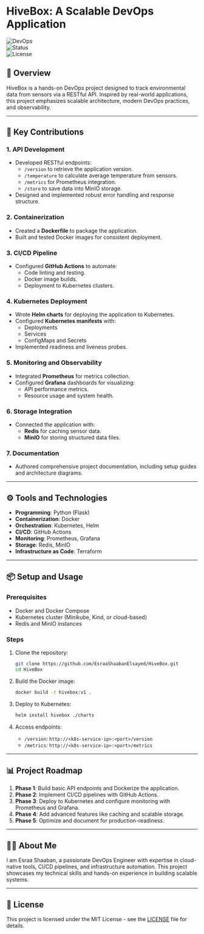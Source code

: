 
# **HiveBox: A Scalable DevOps Application**

![DevOps](https://img.shields.io/badge/DevOps-Kubernetes-blue)  
![Status](https://img.shields.io/badge/Status-In%20Progress-orange)  
![License](https://img.shields.io/badge/License-MIT-green)

## **📜 Overview**

HiveBox is a hands-on DevOps project designed to track environmental data from sensors via a RESTful API. Inspired by real-world applications, this project emphasizes scalable architecture, modern DevOps practices, and observability.

---

## **🌟 Key Contributions**

### 1. **API Development**
   - Developed RESTful endpoints:
     - `/version` to retrieve the application version.
     - `/temperature` to calculate average temperature from sensors.
     - `/metrics` for Prometheus integration.
     - `/store` to save data into MinIO storage.
   - Designed and implemented robust error handling and response structure.

### 2. **Containerization**
   - Created a **Dockerfile** to package the application.
   - Built and tested Docker images for consistent deployment.

### 3. **CI/CD Pipeline**
   - Configured **GitHub Actions** to automate:
     - Code linting and testing.
     - Docker image builds.
     - Deployment to Kubernetes clusters.

### 4. **Kubernetes Deployment**
   - Wrote **Helm charts** for deploying the application to Kubernetes.
   - Configured **Kubernetes manifests** with:
     - Deployments
     - Services
     - ConfigMaps and Secrets
   - Implemented readiness and liveness probes.

### 5. **Monitoring and Observability**
   - Integrated **Prometheus** for metrics collection.
   - Configured **Grafana** dashboards for visualizing:
     - API performance metrics.
     - Resource usage and system health.

### 6. **Storage Integration**
   - Connected the application with:
     - **Redis** for caching sensor data.
     - **MinIO** for storing structured data files.

### 7. **Documentation**
   - Authored comprehensive project documentation, including setup guides and architecture diagrams.

---

## **⚙️ Tools and Technologies**

- **Programming**: Python (Flask) 
- **Containerization**: Docker  
- **Orchestration**: Kubernetes, Helm  
- **CI/CD**: GitHub Actions  
- **Monitoring**: Prometheus, Grafana  
- **Storage**: Redis, MinIO  
- **Infrastructure as Code**: Terraform

---



## **📦 Setup and Usage**

### Prerequisites

- Docker and Docker Compose
- Kubernetes cluster (Minikube, Kind, or cloud-based)
- Redis and MinIO instances

### Steps

1. Clone the repository:
   ```bash
   git clone https://github.com/EsraaShaabanElsayed/HiveBox.git
   cd HiveBox
   ```

2. Build the Docker image:
   ```bash
   docker build -t hivebox:v1 .
   ```

3. Deploy to Kubernetes:
   ```bash
   helm install hivebox ./charts
   ```

4. Access endpoints:
   - `/version`: `http://<k8s-service-ip>:<port>/version`
   - `/metrics`: `http://<k8s-service-ip>:<port>/metrics`

---

## **📊 Project Roadmap**

1. **Phase 1**: Build basic API endpoints and Dockerize the application.
2. **Phase 2**: Implement CI/CD pipelines with GitHub Actions.
3. **Phase 3**: Deploy to Kubernetes and configure monitoring with Prometheus and Grafana.
4. **Phase 4**: Add advanced features like caching and scalable storage.
5. **Phase 5**: Optimize and document for production-readiness.

---

## **👨‍💻 About Me**

I am Esraa Shaaban, a passionate DevOps Engineer with expertise in cloud-native tools, CI/CD pipelines, and infrastructure automation. This project showcases my technical skills and hands-on experience in building scalable systems.

---

## **📄 License**

This project is licensed under the MIT License - see the [LICENSE](LICENSE) file for details.
